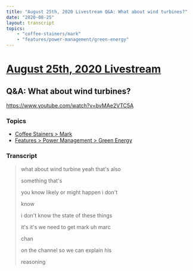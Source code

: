 ```yaml
---
title: "August 25th, 2020 Livestream Q&A: What about wind turbines?"
date: "2020-08-25"
layout: transcript
topics:
    - "coffee-stainers/mark"
    - "features/power-management/green-energy"
---
```

# [August 25th, 2020 Livestream](../2020-08-25.md)
## Q&A: What about wind turbines?
https://www.youtube.com/watch?v=bvMAe2VTC5A

### Topics
* [Coffee Stainers > Mark](../topics/coffee-stainers/mark.md)
* [Features > Power Management > Green Energy](../topics/features/power-management/green-energy.md)

### Transcript

> what about wind turbine yeah that's also
>
> something that's
>
> you know likely or might happen i don't
>
> know
>
> i don't know the state of these things
>
> it's it's we need to get mark uh marc
>
> chan
>
> on the channel so we can explain his
>
> reasoning
>
